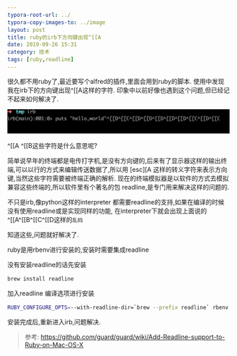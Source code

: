 ```yaml
---
typora-root-url: ../
typora-copy-images-to: ../image
layout: post
title: ruby的irb下方向键出现^[[A
date: 2019-09-26 15:31
category: 技术
tags: [ruby,readline]
---
```




很久都不用ruby了,最近要写个alfred的插件,里面会用到ruby的脚本. 使用中发现我在irb下的方向键出现^[[A这样的字符. 印象中以前好像也遇到这个问题,但已经记不起来如何解决了.

![image-20190926153437386](/image/image-20190926153437386.png)

^[[A ^[[B这些字符是什么意思呢? 

简单说早年的终端都是电传打字机,是没有方向键的,后来有了显示器这样的输出终端,可以以行的方式来编辑传送数据了,所以用 [esc][A 这样的转义字符来表示方向键,当然这些字符需要被终端正确的解析. 现在的终端模拟器是以软件的方式去模拟兼容这些终端的,所以软件里有个著名的包 readline,是专门用来解决这样的问题的. 

不只是irb,像python这样的interpreter 都需要readline的支持,如果在编译的时候没有使用readline或是实现同样的功能, 在interpreter下就会出现上面说的^[[A^[[B^[[C^[[D这样的`乱码`



知道这些,问题就好解决了.

ruby是用rbenv进行安装的,安装时需要集成readline

没有安装readline的话先安装

```sh
brew install readline
```

加入readline 编译选项进行安装

```sh
RUBY_CONFIGURE_OPTS=--with-readline-dir=`brew --prefix readline` rbenv install 2.5.1
```

安装完成后,重新进入irb,问题解决.



>参考: https://github.com/guard/guard/wiki/Add-Readline-support-to-Ruby-on-Mac-OS-X